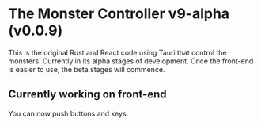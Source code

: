 # The Monster Controller v9-alpha (v0.0.9)

This is the original Rust and React code using Tauri that control the monsters.
Currently in its alpha stages of development.  Once the front-end is easier to use, the beta stages will commence.

## Currently working on front-end

You can now push buttons and keys.